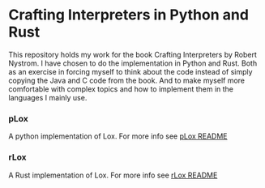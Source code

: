 # Crafting Interpreters in Python and Rust

This repository holds my work for the book Crafting Interpreters by Robert Nystrom. I have chosen to do the implementation in Python and Rust. Both as an exercise in forcing myself to think about the code instead of simply copying the Java and C code from the book. And to make myself more comfortable with complex topics and how to implement them in the languages I mainly use.

### pLox

A python implementation of Lox. For more info see [pLox README](./plox/README.md)


### rLox

A Rust implementation of Lox. For more info see [rLox README](./rlox/README.md)